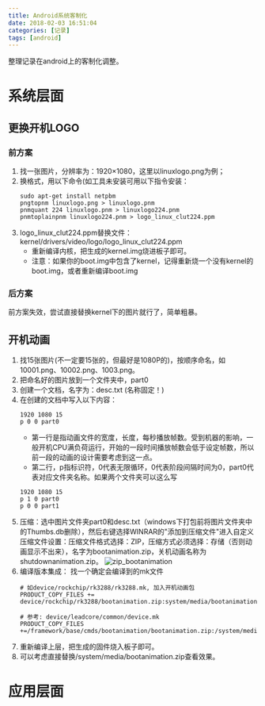 ```yaml
---
title: Android系统客制化
date: 2018-02-03 16:51:04
categories: [记录]
tags: [android]
---
```


整理记录在android上的客制化调整。

<!-- more -->

# 系统层面

## 更换开机LOGO
### 前方案
1. 找一张图片，分辨率为：1920×1080，这里以linuxlogo.png为例；
2. 换格式，用以下命令(如工具未安装可用以下指令安装：
    ``` shell
    sudo apt-get install netpbm
    pngtopnm linuxlogo.png > linuxlogo.pnm
    pnmquant 224 linuxlogo.pnm > linuxlogo224.pnm
    pnmtoplainpnm linuxlogo224.pnm > logo_linux_clut224.ppm
    ```
3. logo_linux_clut224.ppm替换文件：kernel/drivers/video/logo/logo_linux_clut224.ppm
    - 重新编译内核，把生成的kernel.img烧进板子即可。
    - 注意：如果你的boot.img中包含了kernel，记得重新烧一个没有kernel的boot.img，或者重新编译boot.img

### 后方案
前方案失效，尝试直接替换kernel下的图片就行了，简单粗暴。

## 开机动画
1. 找15张图片(不一定要15张的，但最好是1080P的)，按顺序命名，如10001.png、10002.png、1003.png。
2. 把命名好的图片放到一个文件夹中，part0
3. 创建一个文档，名字为：desc.txt  (名称固定！)
4. 在创建的文档中写入以下内容：
    ```
    1920 1080 15
    p 0 0 part0
    ```
    - 第一行是指动画文件的宽度，长度，每秒播放帧数。受到机器的影响，一般开机CPU满负荷运行，开始的一段时间播放帧数会低于设定帧数，所以前一段的动画的设计需要考虑到这一点。
    - 第二行，p指标识符，0代表无限循环，0代表阶段间隔时间为0，part0代表对应文件夹名称。如果两个文件夹可以这么写
    ```
    1920 1080 15
    p 1 0 part0
    p 0 0 part1
    ```
5. 压缩：选中图片文件夹part0和desc.txt（windows下打包前将图片文件夹中的Thumbs.db删除），然后右键选择WINRAR的"添加到压缩文件"进入自定义压缩文件设置：压缩文件格式选择：ZIP，压缩方式必须选择：存储（否则动画显示不出来），名字为bootanimation.zip，关机动画名称为shutdownanimation.zip。
    ![zip_bootanimation](zip_bootanimation.png)
6. 编译版本集成：
找一个确定会编译到的mk文件
    ```
    # 如device/rockchip/rk3288/rk3288.mk, 加入开机动画包
    PRODUCT_COPY_FILES += device/rockchip/rk3288/bootanimation.zip:system/media/bootanimation.zip

    # 参考: device/leadcore/common/device.mk
    PRODUCT_COPY_FILES +=/framework/base/cmds/bootanimation/bootanimation.zip:/system/media/bootanimation.zip
    ```
7. 重新编译上层，把生成的固件烧入板子即可。
8. 可以考虑直接替换/system/media/bootanimation.zip查看效果。

# 应用层面

